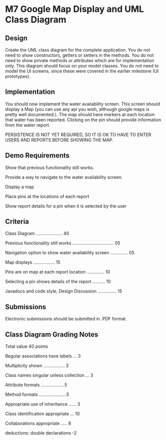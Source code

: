 # M7 Google Map Display and UML Class Diagram
## Design
Create the UML class diagram for the complete application. You do not need to show constructors, getters or setters in the methods. You do not need to show private methods or attributes which are for implementation only. This diagram should focus on your model classes. You do not need to model the UI screens, since these were covered in the earlier milestone (UI prototypes).

## Implementation
You should now implement the water availability screen. This screen should display a Map (you can use any api you wish, although google maps is pretty well documented.). The map should have markers at each location that water has been reported. Clicking on the pin should provide information from the water report.

PERSISTENCE IS NOT YET REQUIRED, SO IT IS OK TO HAVE TO ENTER USERS AND REPORTS BEFORE SHOWING THE MAP.

## Demo Requirements

Show that previous functionality still works.

Provide a way to navigate to the water availability screen.

Display a map


Place pins at the locations of each report

Show report details for a pin when it is selected by the user

## Criteria

Class Diagram ..................... 40

Previous functionality still works ................................. 05

Navigation option to show water availability screen .............. 05

Map displays ................. 15

Pins are on map at each report location .............. 10

Selecting a pin shows details of the report .......... 10

Javadocs and code style, Design Discussion ............... 15

## Submissions
Electronic submissions should be submitted in .PDF format.
## Class Diagram Grading Notes

Total value 40 points

Regular associations have labels … 3

Multiplicity shown ................. 3

Class names singular unless collection … 3

Attribute formats ...................5

Method formats ......................5

Appropriate use of inheritance ...... 3

Class identification appropriate … 10

Collaborations appropriate ..... 8

deductions: double declarations -2

